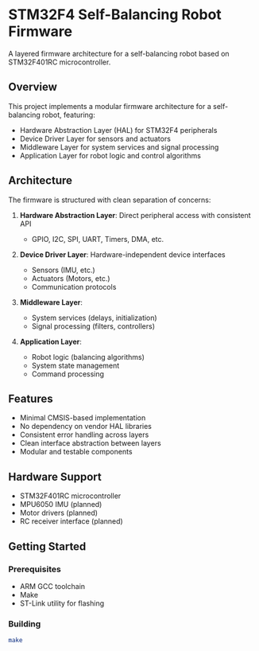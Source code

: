 ﻿# STM32F4 Self-Balancing Robot Firmware

A layered firmware architecture for a self-balancing robot based on STM32F401RC microcontroller.

## Overview

This project implements a modular firmware architecture for a self-balancing robot, featuring:

- Hardware Abstraction Layer (HAL) for STM32F4 peripherals
- Device Driver Layer for sensors and actuators
- Middleware Layer for system services and signal processing
- Application Layer for robot logic and control algorithms

## Architecture

The firmware is structured with clean separation of concerns:

1. **Hardware Abstraction Layer**: Direct peripheral access with consistent API
   - GPIO, I2C, SPI, UART, Timers, DMA, etc.

2. **Device Driver Layer**: Hardware-independent device interfaces
   - Sensors (IMU, etc.)
   - Actuators (Motors, etc.)
   - Communication protocols

3. **Middleware Layer**: 
   - System services (delays, initialization)
   - Signal processing (filters, controllers)

4. **Application Layer**:
   - Robot logic (balancing algorithms)
   - System state management
   - Command processing

## Features

- Minimal CMSIS-based implementation
- No dependency on vendor HAL libraries
- Consistent error handling across layers
- Clean interface abstraction between layers
- Modular and testable components

## Hardware Support

- STM32F401RC microcontroller
- MPU6050 IMU (planned)
- Motor drivers (planned)
- RC receiver interface (planned)

## Getting Started

### Prerequisites

- ARM GCC toolchain
- Make
- ST-Link utility for flashing

### Building

```bash
make